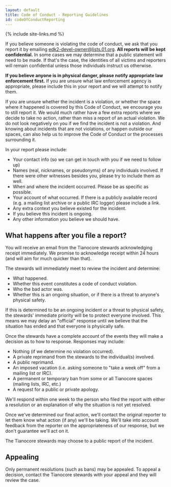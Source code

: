 ```yaml
---
layout: default
title: Code of Conduct - Reporting Guidelines
id: codeOfConductReporting
---
```

{% include site-links.md %}

If you believe someone is violating the code of conduct, we ask that you report it by emailing [edk2-devel-owner@lists.01.org](mailto:edk2-devel-owner@lists.01.org?subject:code-of-conduct). **All reports will be kept confidential.** In some cases we may determine that a public statement will need to be made. If that's the case, the identities of all victims and reporters will remain confidential unless those individuals instruct us otherwise.

**If you believe anyone is in physical danger, please notify appropriate law enforcement first.** If you are unsure what law enforcement agency is appropriate, please include this in your report and we will attempt to notify them.

If you are unsure whether the incident is a violation, or whether the space where it happened is covered by this Code of Conduct, we encourage you to still report it. We would much rather have a few extra reports where we decide to take no action, rather than miss a report of an actual violation. We do not look negatively on you if we find the incident is not a violation. And knowing about incidents that are not violations, or happen outside our spaces, can also help us to improve the Code of Conduct or the processes surrounding it.

In your report please include:
* Your contact info (so we can get in touch with you if we need to follow up)
* Names (real, nicknames, or pseudonyms) of any individuals involved. If there were other witnesses besides you, please try to include them as well.
* When and where the incident occurred. Please be as specific as possible.
* Your account of what occurred. If there is a publicly available record (e.g. a mailing list archive or a public IRC logger) please include a link.
* Any extra context you believe existed for the incident.
* If you believe this incident is ongoing.
* Any other information you believe we should have.

## What happens after you file a report?

You will receive an email from the Tianocore stewards acknowledging receipt immediately. We promise to acknowledge receipt within 24 hours (and will aim for much quicker than that).

The stewards will immediately meet to review the incident and determine:
* What happened.
* Whether this event constitutes a code of conduct violation.
* Who the bad actor was.
* Whether this is an ongoing situation, or if there is a threat to anyone's physical safety.

If this is determined to be an ongoing incident or a threat to physical safety, the stewards' immediate priority will be to protect everyone involved. This means we may delay an "official" response until we believe that the situation has ended and that everyone is physically safe.

Once the stewards have a complete account of the events they will make a decision as to how to response. Responses may include:
* Nothing (if we determine no violation occurred).
* A private reprimand from the stewards to the individual(s) involved.
* A public reprimand.
* An imposed vacation (i.e. asking someone to "take a week off" from a mailing list or IRC).
* A permanent or temporary ban from some or all Tianocore spaces (mailing lists, IRC, etc.)
* A request for a public or private apology.

We'll respond within one week to the person who filed the report with either a resolution or an explanation of why the situation is not yet resolved.

Once we've determined our final action, we'll contact the original reporter to let them know what action (if any) we'll be taking. We'll take into account feedback from the reporter on the appropriateness of our response, but we don't guarantee we'll act on it.

The Tianocore stewards may choose to a public report of the incident.

## Appealing
Only permanent resolutions (such as bans) may be appealed. To appeal a decision, contact the Tianocore stewards with your appeal and they will review the case.
